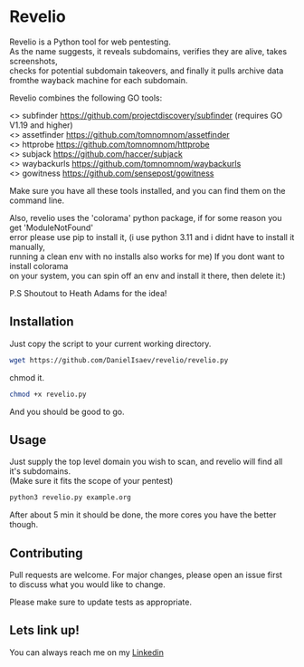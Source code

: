 # Revelio

Revelio is a Python tool for web pentesting.                                                                                                        
As the name suggests, it reveals subdomains, verifies they are alive, takes screenshots,                                                                               
checks for potential subdomain takeovers, and finally it pulls archive data fromthe wayback machine for each subdomain.                                                         



Revelio combines the following GO tools:                                                                                                                                  


<>  subfinder     https://github.com/projectdiscovery/subfinder (requires GO V1.19 and higher)                                                                            
<>  assetfinder   https://github.com/tomnomnom/assetfinder                                                                                                                
<>  httprobe      https://github.com/tomnomnom/httprobe                                                                                                                   
<>  subjack       https://github.com/haccer/subjack                                                                                                                       
<>  waybackurls   https://github.com/tomnomnom/waybackurls                                                                                                                
<>  gowitness     https://github.com/sensepost/gowitness                                                                                                                  
                                          

                                                                                                                                                                
Make sure you have all these tools installed, and you can find them on the command line.                                                                                  


                                                                                                                                                                      
Also, revelio uses the 'colorama' python package, if for some reason you get 'ModuleNotFound'                                                                             
error please use pip to install it, (i use python 3.11 and i didnt have to install it manually,                                                                           
running a clean env with no installs also works for me) If you dont want to install colorama                                                                              
on your system, you can spin off an env and install it there, then delete it:)                                                                                            


                                                                                                                                                                       
                                          
P.S Shoutout to Heath Adams for the idea!                                            
                                                                                                                                                                          

## Installation                                                                      
                                          
Just copy the script to your current working directory.                                                                                                                   

```bash                                   
wget https://github.com/DanielIsaev/revelio/revelio.py                                                                                                                    
```                                       

chmod it.                                 

```bash                                   
chmod +x revelio.py                       
```                                       

And you should be good to go.                                                        


## Usage                                  

Just supply the top level domain you wish to scan, and revelio will find all it's subdomains.                                                                             
(Make sure it fits the scope of your pentest)                                        

```bash                                   
python3 revelio.py example.org                                                       
```                                       

After about 5 min it should be done, the more cores you have the better though.                                                                                           


## Contributing                           

Pull requests are welcome. For major changes, please open an issue first                                                                                                  
to discuss what you would like to change.                                            

Please make sure to update tests as appropriate.                                     


## Lets link up!                          

You can always reach me on my [Linkedin](https://www.linkedin.com/in/daniel-isaev-757593228/)  
